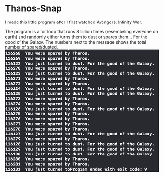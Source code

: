 # Thanos-Snap
I made this little program after I first watched Avengers: Infinity War.

The program is a for loop that runs 8 billion times (resembeling everyone on earth) and randomly either turns them to dust or spares them... For the good of the Galaxy.  The numbers next to the message shows the total number of spared/dusted.
![ScreenShot](ThanosSnap/ScreenShot.png)
